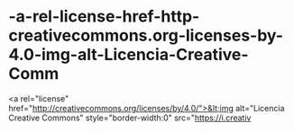 # -a-rel-license-href-http-creativecommons.org-licenses-by-4.0-img-alt-Licencia-Creative-Comm
&lt;a rel="license" href="http://creativecommons.org/licenses/by/4.0/">&lt;img alt="Licencia Creative Commons" style="border-width:0" src="https://i.creativ
